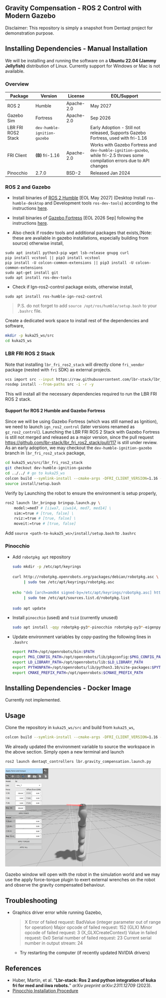 ## Gravity Compensation - ROS 2 Control with Modern Gazebo

Disclaimer: This repository is simply a snapshot from Dentaqt project for demonstration purpose.

## Installing Dependencies - Manual Installation

We will be installing and running the software on a **Ubuntu 22.04 (Jammy Jellyfish)** distribution of Linux. Currently support for Windows or Mac is not available.

### Overview

| Package            | Version                      | License    | EOL/Support                                                  |
| ------------------ | ---------------------------- | ---------- | ------------------------------------------------------------ |
| ROS 2              | Humble                       | Apache-2.0 | May 2027                                                     |
| Gazebo Sim         | Fortress                     | Apache-2.0 | Sep 2026                                                     |
| LBR FRI ROS2 Stack | `dev-humble-ignition-gazebo` |            | Early Adoption - Still not released, Supports Gazebo Fortress, used with fri-1.16 |
| FRI Client         | **(B)** fri-1.16             | Apache-2.0 | Works with Gazebo Fortress and `dev-humble-ignition-gazebo`, while fri-2.5 throws some compilation errors due to API changes |
| Pinocchio          | 2.7.0                        | BSD-2      | Released Jan 2024                                            |

### ROS 2 and Gazebo

- Install binaries of [ROS 2 Humble](https://docs.ros.org/en/humble/Releases/Release-Humble-Hawksbill.html) [EOL May 2027] (Desktop Install `ros-humble-desktop` and Development tools `ros-dev-tools`) according to the instructions [here](https://docs.ros.org/en/humble/Installation/Ubuntu-Install-Debians.html).
- Install binaries of [Gazebo Fortress](https://gazebosim.org/docs/fortress/install) [EOL 2026 Sep] following the instructions [here](https://gazebosim.org/docs/fortress/install_ubuntu).

- Also check if rosdev tools and additional packages that exists,(Note: these are available in gazebo installations, especially building from source) otherwise install,

```
sudo apt install python3-pip wget lsb-release gnupg curl
pip install vcstool || pip3 install vcstool
pip install -U colcon-common-extensions || pip3 install -U colcon-common-extensions
sudo apt-get install git
sudo apt install ros-dev-tools
```

- Check if Ign-ros2-control package exists, otherwise install,

```
sudo apt install ros-humble-ign-ros2-control
```

> P.S. do not forget to add `source /opt/ros/humble/setup.bash` to your `.bashrc` file.

Create a dedicated work space to install rest of the dependencies and software,

```sh
mkdir -p kuka25_ws/src
cd kuka25_ws
```

### LBR FRI ROS 2 Stack

Note that installing `lbr_fri_ros2_stack` will directly clone `fri_vendor` package (nested with `fri` SDK) as external projects.

```sh
vcs import src --input https://raw.githubusercontent.com/lbr-stack/lbr_fri_ros2_stack/humble/lbr_fri_ros2_stack/repos.yaml
rosdep install --from-paths src -i -r -y
```

This will install all the necessary dependencies required to run the LBR FRI ROS 2 stack.

#### Support for ROS 2 Humble and Gazebo Fortress

Since we will be using Gazebo Fortress (which was still named as Ignition), we need to launch `ign_ros2_control` (later versions renamed as `gz_ros2_control`). Launching the LBR FRI ROS 2 Stack with Gazebo Fortress is still not merged and released as a major version, since the pull request https://github.com/lbr-stack/lbr_fri_ros2_stack/pull/117 is still under review. As an early adoption, we may checkout the `dev-humble-ignition-gazebo` branch in `lbr_fri_ros2_stack` package,

```sh
cd kuka25_ws/src/lbr_fri_ros2_stack
git checkout dev-humble-ignition-gazebo
cd ../../ # go to kuka25_ws
colcon build --symlink-install --cmake-args -DFRI_CLIENT_VERSION=1.16 --no-warn-unused-cli
source install/setup.bash
```

Verify by Launching the robot to ensure the environment is setup properly,

```sh
ros2 launch lbr_bringup bringup.launch.py \
    model:=med7 # [iiwa7, iiwa14, med7, med14] \
    sim:=true # [true, false] \
    rviz:=true # [true, false] \
    moveit:=true # [true, false]
```

Add `source <path-to-kuka25_ws>/install/setup.bash` to `.bashrc`

### Pinocchio 

- Add `robotpkg apt` repository

  ```sh
  sudo mkdir -p /etc/apt/keyrings

  curl http://robotpkg.openrobots.org/packages/debian/robotpkg.asc \
       | sudo tee /etc/apt/keyrings/robotpkg.asc

  echo "deb [arch=amd64 signed-by=/etc/apt/keyrings/robotpkg.asc] http://robotpkg.openrobots.org/packages/debian/pub $(lsb_release -cs) robotpkg" \
       | sudo tee /etc/apt/sources.list.d/robotpkg.list

  sudo apt update
  ```

- Install `pinocchio` (used) and `tsid` (currently unused)

  ```sh
  sudo apt install -qqy robotpkg-py3*-pinocchio robotpkg-py3*-eigenpy
  ```

- Update environment variables by copy-pasting the following lines in `.bashrc`
  ```sh
  export PATH=/opt/openrobots/bin:$PATH
  export PKG_CONFIG_PATH=/opt/openrobots/lib/pkgconfig:$PKG_CONFIG_PATH
  export LD_LIBRARY_PATH=/opt/openrobots/lib:$LD_LIBRARY_PATH
  export PYTHONPATH=/opt/openrobots/lib/python3.10/site-packages:$PYTHONPATH # Adapt your desired python version here
  export CMAKE_PREFIX_PATH=/opt/openrobots:$CMAKE_PREFIX_PATH
  ```



## Installing Dependencies - Docker Image

Currently not implemented.

## Usage

Clone the repository in `kuka25_ws/src` and build from `kuka25_ws`, 
```sh
colcon build --symlink-install --cmake-args -DFRI_CLIENT_VERSION=1.16 --no-warn-unused-cli
```
We already updated the environment variable to source the workspace in the above section. Simply open a new terminal and launch
```sh
ros2 launch dentaqt_controllers lbr.gravity_compensation.launch.py 
```
![Gravity-compensation](./assets/thumbnail.png)

Gazebo window will open with the robot in the simulation world and we may use the apply force-torque plugin to exert external wrenches on the robot and 
observe the gravity compensated behaviour.

## Troubleshooting

- Graphics driver error while running Gazebo,

  > X Error of failed request: BadValue (integer parameter out of range for operation)
  > Major opcode of failed request: 152 (GLX)
  > Minor opcode of failed request: 3 (X_GLXCreateContext)
  > Value in failed request: 0x0
  > Serial number of failed request: 23
  > Current serial number in output stream: 24

  - Try restarting the computer (if recently updated NVIDIA drivers)

## References

- Huber, Martin, et al. "**Lbr-stack: Ros 2 and python integration of kuka fri for med and iiwa robots.**" _arXiv preprint arXiv:2311.12709_ (2023).
- [Pinocchio Installation Procedure](https://stack-of-tasks.github.io/pinocchio/download.html)

